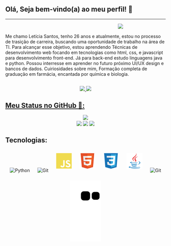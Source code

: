 
## Olá, Seja bem-vindo(a) ao meu perfil! 👋

<hr><img align="right" width="150" src="https://media.giphy.com/media/LmNwrBhejkK9EFP504/giphy.gif"/>
<div style="display: inline_block"><br>

Me chamo Letícia Santos, tenho 26 anos e atualmente, estou no processo de trasição de carreira, buscando uma oportunidade de trabalho na área de TI.
Para alcançar esse objetivo, estou aprendendo Técnicas de desenvolvimento web focando em tecnologias como html, css, e javascript para desenvolvimento front-end. Já para back-end estudo linguagens java e python. Possou interresse em aprender no futuro próximo UI/UX design e bancos de dados. Cuiriosidades sobre mim,  Formação completa de graduação em farmácia, encantada por quimica e biologia.


##

<div align="center">
  <a href="https://github.com/leticiadssantos">
  <img height="180em" src="https://github-readme-stats.vercel.app/api?username=leticiadssantos&show_icons=true&theme=dark&include_all_commits=true&count_private=true"/>
  <img height="180em" src="https://github-readme-stats.vercel.app/api/top-langs/?username=rafaballerini&layout=compact&langs_count=7&theme=dark"/>
</div>

##


## Meu Status no GitHub 📖:  

<div align="center">
<img src = "https://activity-graph.herokuapp.com/graph?username=leticiadssantos&theme=xcode&hide_border=true&area=false&bg_color=00"/>
</div> 

<div align="center">
 	<a href="https://www.twitch.tv/leh_sants" target="_blank"><img src="https://img.shields.io/badge/Twitch-9146FF?style=for-the-badge&logo=twitch&logoColor=white" target="_blank"></a>
  <a href = "mailto:leticia.dasilva@hotmail.com.br"><img src="https://img.shields.io/badge/Microsoft_Outlook-0078D4?style=for-the-badge&logo=microsoft-outlook&logoColor=white" target="_blank"></a>
   <a href = "https://www.linkedin.com/in/let%C3%ADcia-santos-106093249/"><img src="https://img.shields.io/badge/LinkedIn-0077B5?style=for-the-badge&logo=linkedin&logoColor=white" target="_blank"></a>  
</div>  


## Tecnologias:

<div align="center">  
<img style="margin: 10px" src="https://profilinator.rishav.dev/skills-assets/python-original.svg" alt="Python" height="50" />  
<img style="margin: 10px" src="https://profilinator.rishav.dev/skills-assets/git-scm-icon.svg" alt="Git" height="50" />  
<img style="margin: 10px" src="https://raw.githubusercontent.com/devicons/devicon/master/icons/javascript/javascript-plain.svg" alt="Git" height="50" /> 
<img style="margin: 10px" src="https://raw.githubusercontent.com/devicons/devicon/master/icons/html5/html5-original.svg" alt="Git" height="50" /> 
<img style="margin: 10px" src="https://raw.githubusercontent.com/devicons/devicon/master/icons/css3/css3-original.svg" alt="Git" height="50" /> 
<img style="margin: 10px" src="https://raw.githubusercontent.com/devicons/devicon/master/icons/java/java-original.svg" alt="Git" height="50" />
<img style="margin: 10px" src="https://cdn.jsdelivr.net/gh/devicons/devicon/icons/figma/figma-original.svg" alt="Git" height="50" /> 
</div>  



<div align="center">

![Snake animation](https://github.com/leticiadssantos/leticiadssantos/blob/output/github-contribution-grid-snake.svg)
</div>
